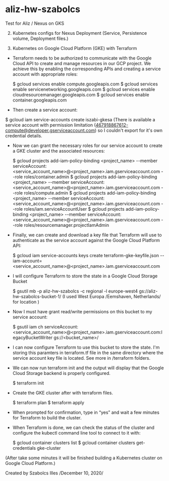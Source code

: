 # aliz-hw-szabolcs
Test for Aliz / Nexus on GKS

2. Kubernetes configs for Nexus Deployment
(Service, Persistence volume, Deployment files.)

3. Kubernetes on Google Cloud Platform (GKE) with Terraform

- Terraform needs to be authorized to communicate with the Google Cloud API to create and manage resources in our GCP project. We achieve this by enabling the corresponding APIs and creating a service account with appropriate roles:

    $ gcloud services enable compute.googleapis.com
    $ gcloud services enable servicenetworking.googleapis.com
    $ gcloud services enable cloudresourcemanager.googleapis.com
    $ gcloud services enable container.googleapis.com

- Then create a service account:

$ gcloud iam service-accounts create iszabi-gkesa
(There is available a service account with permission limitation (467918867612-compute@developer.gserviceaccount.com) so I couldn't export for it's own credential details.

- Now we can grant the necessary roles for our service account to create a GKE cluster and the associated resources:

    $ gcloud projects add-iam-policy-binding <project_name> --member serviceAccount:<service_account_name>@<project_name>.iam.gserviceaccount.com --role roles/container.admin
    $ gcloud projects add-iam-policy-binding <project_name> --member serviceAccount:<service_account_name>@<project_name>.iam.gserviceaccount.com --role roles/compute.admin
    $ gcloud projects add-iam-policy-binding <project_name> --member serviceAccount:<service_account_name>@<project_name>.iam.gserviceaccount.com --role roles/iam.serviceAccountUser
    $ gcloud projects add-iam-policy-binding <project_name> --member serviceAccount:<service_account_name>@<project_name>.iam.gserviceaccount.com --role roles/resourcemanager.projectIamAdmin

- Finally, we can create and download a key file that Terraform will use to authenticate as the service account against the Google Cloud Platform API:

    $ gcloud iam service-accounts keys create terraform-gke-keyfile.json --iam-account=<service_account_name>@<project_name>.iam.gserviceaccount.com

 - I will configure Terraform to store the state in a Google Cloud Storage Bucket

    $ gsutil mb -p aliz-hw-szabolcs -c regional -l europe-west4 gs://aliz-hw-szabolcs-bucket-1/
    (I used West Europa /Eemshaven, Netherlands/ for location )

 - Now I must have grant read/write permissions on this bucket to my service account:
    
    $ gsutil iam ch serviceAccount:<service_account_name>@<project_name>.iam.gserviceaccount.com:legacyBucketWriter gs://<bucket_name>/

 - I can now configure Terraform to use this bucket to store the state. I'm storing this paramters in terraform.tf file in the same directory where the service account key file is located. See more in /terraform folders.

 - We can now run terraform init and the output will display that the Google Cloud Storage backend is properly configured.

    $ terraform init 

 - Create the GKE cluster after with terraform files.

    $ terraform plan
    $ terraform apply

- When prompted for confirmation, type in “yes” and wait a few minutes for Terraform to build the cluster.
- When Terraform is done, we can check the status of the cluster and configure the kubectl command line tool to connect to it with:

    $ gcloud container clusters list
    $ gcloud container clusters get-credentials gke-cluster

(After take some minutes it will be finished building a Kubernetes cluster on Google Cloud Platform.)

Created by Szabolcs Illes /December 10, 2020/